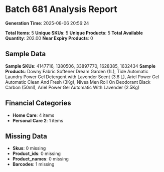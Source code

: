 # Batch 681 Analysis Report

**Generation Time**: 2025-08-06 20:56:24

**Total Items**: 5
**Unique SKUs**: 5
**Unique Products**: 5
**Total Available Quantity**: 202.00
**Near Expiry Products**: 0

## Sample Data
**Sample SKUs**: 4147716, 1380506, 33897770, 1628385, 1632434
**Sample Products**: Downy Fabric Softener Dream Garden (1L), Tide Automatic Laundry Power Gel Detergent with Lavender Scent (3.6 L), Ariel Power Gel Automatic Clean And Fresh (3Kg), Nivea Men Roll On Deodorant Black Carbon (50ml), Ariel Power Gel Automatic With Lavender (2.5Kg)

## Financial Categories
- **Home Care**: 4 items
- **Personal Care 2**: 1 items

## Missing Data
- **Skus**: 0 missing
- **Product_ids**: 0 missing
- **Product_names**: 0 missing
- **Barcodes**: 1 missing
